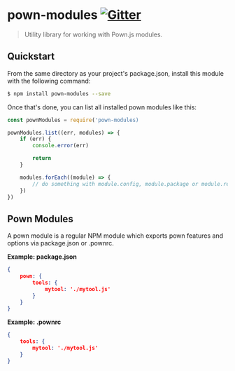 # pown-modules  [![Gitter](https://img.shields.io/gitter/room/nwjs/nw.js.svg)](https://gitter.im/pownjs/Lobby)

> Utility library for working with Pown.js modules.

## Quickstart

From the same directory as your project's package.json, install this module with the following command:

```sh
$ npm install pown-modules --save
```

Once that's done, you can list all installed pown modules like this:

```js
const pownModules = require('pown-modules)

pownModules.list((err, modules) => {
    if (err) {
        console.error(err)

        return
    }

    modules.forEach((module) => {
        // do something with module.config, module.package or module.realpath
    })
})
```

## Pown Modules

A pown module is a regular NPM module which exports pown features and options via package.json or .pownrc.

**Example: package.json**

```json
{
    pown: {
        tools: {
            mytool: './mytool.js'
        }
    }
}
```

**Example: .pownrc**

```json
{
    tools: {
        mytool: './mytool.js'
    }
}
```
